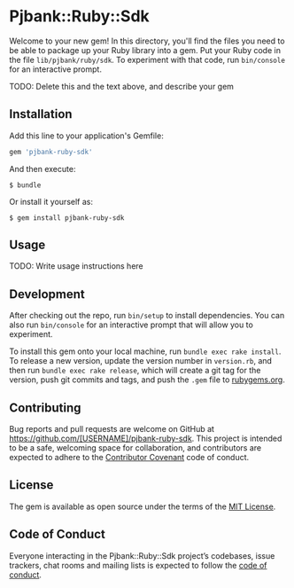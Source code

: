 # Pjbank::Ruby::Sdk

Welcome to your new gem! In this directory, you'll find the files you need to be able to package up your Ruby library into a gem. Put your Ruby code in the file `lib/pjbank/ruby/sdk`. To experiment with that code, run `bin/console` for an interactive prompt.

TODO: Delete this and the text above, and describe your gem

## Installation

Add this line to your application's Gemfile:

```ruby
gem 'pjbank-ruby-sdk'
```

And then execute:

    $ bundle

Or install it yourself as:

    $ gem install pjbank-ruby-sdk

## Usage

TODO: Write usage instructions here

## Development

After checking out the repo, run `bin/setup` to install dependencies. You can also run `bin/console` for an interactive prompt that will allow you to experiment.

To install this gem onto your local machine, run `bundle exec rake install`. To release a new version, update the version number in `version.rb`, and then run `bundle exec rake release`, which will create a git tag for the version, push git commits and tags, and push the `.gem` file to [rubygems.org](https://rubygems.org).

## Contributing

Bug reports and pull requests are welcome on GitHub at https://github.com/[USERNAME]/pjbank-ruby-sdk. This project is intended to be a safe, welcoming space for collaboration, and contributors are expected to adhere to the [Contributor Covenant](http://contributor-covenant.org) code of conduct.

## License

The gem is available as open source under the terms of the [MIT License](http://opensource.org/licenses/MIT).

## Code of Conduct

Everyone interacting in the Pjbank::Ruby::Sdk project’s codebases, issue trackers, chat rooms and mailing lists is expected to follow the [code of conduct](https://github.com/[USERNAME]/pjbank-ruby-sdk/blob/master/CODE_OF_CONDUCT.md).
